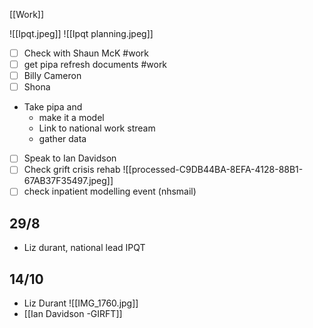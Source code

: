 [[Work]]

![[Ipqt.jpeg]]
![[Ipqt planning.jpeg]]
- [ ] Check with Shaun McK #work 
- [ ] get pipa refresh documents #work
- [ ] Billy Cameron
- [ ] Shona
- Take pipa and
	-  make it a model
	- Link to national work stream
	- gather data
- [ ] Speak to Ian Davidson
- [ ] Check grift crisis rehab
![[processed-C9DB44BA-8EFA-4128-88B1-67AB37F35497.jpeg]]
- [ ] check inpatient modelling event (nhsmail)
## 29/8
- Liz durant, national lead IPQT
## 14/10
- Liz Durant
![[IMG_1760.jpg]]
- [[Ian Davidson -GIRFT]]